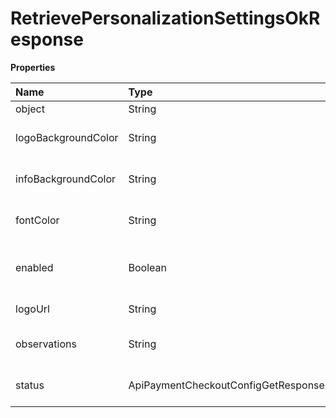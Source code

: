 # RetrievePersonalizationSettingsOkResponse

**Properties**

| Name                | Type                                                           | Required | Description                                  |
| :------------------ | :------------------------------------------------------------- | :------- | :------------------------------------------- |
| object              | String                                                         | ❌       | Object type                                  |
| logoBackgroundColor | String                                                         | ❌       | Logo background color                        |
| infoBackgroundColor | String                                                         | ❌       | Background color of your information         |
| fontColor           | String                                                         | ❌       | Font color of your information               |
| enabled             | Boolean                                                        | ❌       | Indicates whether personalization is enabled |
| logoUrl             | String                                                         | ❌       | Logo download link                           |
| observations        | String                                                         | ❌       | Invoice personalization analysis notes       |
| status              | ApiPaymentCheckoutConfigGetResponseCustomerInvoiceConfigStatus | ❌       | Invoice personalization status               |

<!-- This file was generated by liblab | https://liblab.com/ -->
